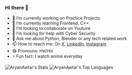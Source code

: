 ### Hi there 👋

- 🔭 I’m currently working on Practice Projects 
- 🌱 I’m currently learning Frontend, C++
- 👯 I’m looking to collaborate on Youtuve
- 🤔 I’m looking for help with Cyber Security
- 💬 Ask me about Python, Blender or any tech related work
- 📫 How to reach me: On [X](https://x.com/Aryanawtar), [LinkedIn](https://www.linkedin.com/in/aryan-raj-39a8b61b1/), [Instagram](https://www.instagram.com/aryanraj.1612)
- 😄 Pronouns: He/His
- ⚡ Fun fact: I watch anime everyday

![AryanAwtar's Stats](https://github-readme-stats.vercel.app/api?username=AryanAwtar&theme=merko&show_icons=true&hide_border=false&count_private=false)
![AryanAwtar's Top Languages](https://github-readme-stats.vercel.app/api/top-langs/?username=AryanAwtar&theme=merko&show_icons=true&hide_border=false&layout=compact)

